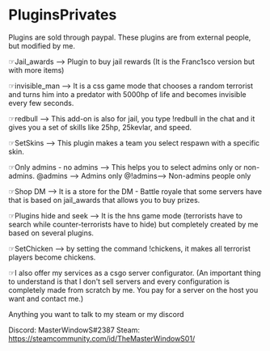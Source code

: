 # PluginsPrivates
Plugins are sold through paypal. These plugins are from external people, but modified by me.

☞Jail_awards   --> Plugin to buy jail rewards (It is the Franc1sco version but with more items)

☞invisible_man --> It is a css game mode that chooses a random terrorist and turns him into a predator with 5000hp of life and becomes invisible every few seconds.

☞redbull       --> This add-on is also for jail, you type !redbull in the chat and it gives you a set of skills like 25hp, 25kevlar, and speed.

☞SetSkins      --> This plugin makes a team you select respawn with a specific skin.

☞Only admins - no admins --> This helps you to select admins only or non-admins.      @admins --> Admins only   @!admins--> Non-admins people only

☞Shop DM     --> It is a store for the DM - Battle royale that some servers have that is based on jail_awards that allows you to buy prizes.

☞Plugins hide and seek --> It is the hns game mode (terrorists have to search while counter-terrorists have to hide) but completely created by me based on several plugins.

☞SetChicken --> by setting the command !chickens, it makes all terrorist players become chickens.

☞I also offer my services as a csgo server configurator. (An important thing to understand is that I don't sell servers and every configuration is completely made from scratch by me. You pay for a server on the host you want and contact me.)

Anything you want to talk to my steam or my discord

Discord: MasterWindowS#2387                                                Steam: https://steamcommunity.com/id/TheMasterWindowS01/
